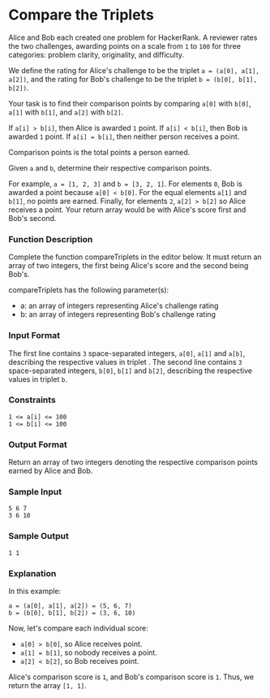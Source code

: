 # Compare the Triplets

Alice and Bob each created one problem for HackerRank. A reviewer rates the two challenges, awarding points on a scale from `1` to `100` for three categories: problem clarity, originality, and difficulty.

We define the rating for Alice's challenge to be the triplet `a = (a[0], a[1], a[2])`, and the rating for Bob's challenge to be the triplet `b = (b[0], b[1], b[2])`.

Your task is to find their comparison points by comparing `a[0]` with `b[0]`, `a[1]` with `b[1]`, and `a[2]` with `b[2]`.

If `a[i] > b[i]`, then Alice is awarded `1` point.
If `a[i] < b[i]`, then Bob is awarded `1` point.
If `a[i] = b[i]`, then neither person receives a point.

Comparison points is the total points a person earned.

Given `a` and `b`, determine their respective comparison points.

For example, `a = [1, 2, 3]` and `b = [3, 2, 1]`. For elements `0`, Bob is awarded a point because `a[0] < b[0]`. For the equal elements `a[1]` and `b[1]`, no points are earned. Finally, for elements `2`, `a[2] > b[2]` so Alice receives a point. Your return array would be  with Alice's score first and Bob's second.

### Function Description

Complete the function compareTriplets in the editor below. It must return an array of two integers, the first being Alice's score and the second being Bob's.

compareTriplets has the following parameter(s):

- a: an array of integers representing Alice's challenge rating
- b: an array of integers representing Bob's challenge rating

### Input Format

The first line contains `3` space-separated integers, `a[0]`, `a[1]` and `a[b]`, describing the respective values in triplet .
The second line contains `3` space-separated integers, `b[0]`, `b[1]` and `b[2]`, describing the respective values in triplet `b`.

### Constraints

```
1 <= a[i] <= 100
1 <= b[i] <= 100
```

### Output Format

Return an array of two integers denoting the respective comparison points earned by Alice and Bob.

### Sample Input

```
5 6 7
3 6 10
```

### Sample Output

```
1 1
```

### Explanation

In this example:

```
a = (a[0], a[1], a[2]) = (5, 6, 7)
b = (b[0], b[1], b[2]) = (3, 6, 10)
```

Now, let's compare each individual score:

- `a[0] > b[0]`, so Alice receives  point.
- `a[1] = b[1]`, so nobody receives a point.
- `a[2] < b[2]`, so Bob receives  point.

Alice's comparison score is `1`, and Bob's comparison score is `1`. Thus, we return the array `[1, 1]`.